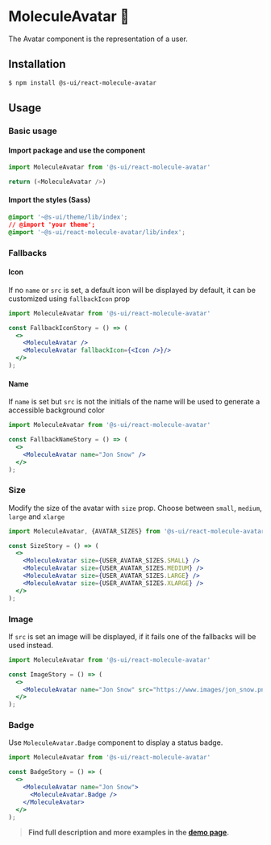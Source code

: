 # MoleculeAvatar 👤

The Avatar component is the representation of a user.

## Installation

```sh
$ npm install @s-ui/react-molecule-avatar
```

## Usage

### Basic usage

#### Import package and use the component

```js
import MoleculeAvatar from '@s-ui/react-molecule-avatar'

return (<MoleculeAvatar />)
```

#### Import the styles (Sass)

```css
@import '~@s-ui/theme/lib/index';
// @import 'your theme';
@import '~@s-ui/react-molecule-avatar/lib/index';
```

### Fallbacks

#### Icon

If no `name` or `src` is set, a default icon will be displayed by default, it can be customized using `fallbackIcon` prop

```jsx
import MoleculeAvatar from '@s-ui/react-molecule-avatar'

const FallbackIconStory = () => (
  <>
    <MoleculeAvatar />
    <MoleculeAvatar fallbackIcon={<Icon />}/>
  </>
);
```

#### Name

If `name` is set but `src` is not the initials of the name will be used to generate a accessible background color

```jsx
import MoleculeAvatar from '@s-ui/react-molecule-avatar'

const FallbackNameStory = () => (
  <>
    <MoleculeAvatar name="Jon Snow" />
  </>
);
```

### Size

Modify the size of the avatar with `size` prop. Choose between `small`, `medium`, `large` and `xlarge`

```jsx
import MoleculeAvatar, {AVATAR_SIZES} from '@s-ui/react-molecule-avatar'

const SizeStory = () => (
  <>
    <MoleculeAvatar size={USER_AVATAR_SIZES.SMALL} />
    <MoleculeAvatar size={USER_AVATAR_SIZES.MEDIUM} />
    <MoleculeAvatar size={USER_AVATAR_SIZES.LARGE} />
    <MoleculeAvatar size={USER_AVATAR_SIZES.XLARGE} />
  </>
);
```

### Image

If `src` is set an image will be displayed, if it fails one of the fallbacks will be used instead.

```jsx
import MoleculeAvatar from '@s-ui/react-molecule-avatar'

const ImageStory = () => (
  <>
    <MoleculeAvatar name="Jon Snow" src="https://www.images/jon_snow.png" />
  </>
);
```

### Badge

Use `MoleculeAvatar.Badge` component to display a status badge.

```jsx
import MoleculeAvatar from '@s-ui/react-molecule-avatar'

const BadgeStory = () => (
  <>
    <MoleculeAvatar name="Jon Snow">
      <MoleculeAvatar.Badge />
    </MoleculeAvatar>
  </>
);
```

> **Find full description and more examples in the [demo page](#).**